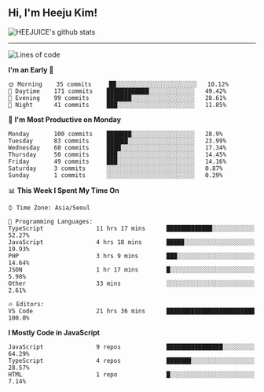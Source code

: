 ## Hi, I'm Heeju Kim!

![HEEJUICE's github stats](https://github-readme-stats.vercel.app/api?username=HEEJUICE&show_icons=true)

---
<!--START_SECTION:waka-->
![Lines of code](https://img.shields.io/badge/From%20Hello%20World%20I%27ve%20Written-19.6%20million%20lines%20of%20code-blue)

**I'm an Early 🐤** 

```text
🌞 Morning    35 commits     ██░░░░░░░░░░░░░░░░░░░░░░░   10.12% 
🌆 Daytime    171 commits    ████████████░░░░░░░░░░░░░   49.42% 
🌃 Evening    99 commits     ███████░░░░░░░░░░░░░░░░░░   28.61% 
🌙 Night      41 commits     ███░░░░░░░░░░░░░░░░░░░░░░   11.85%

```
📅 **I'm Most Productive on Monday** 

```text
Monday       100 commits    ███████░░░░░░░░░░░░░░░░░░   28.9% 
Tuesday      83 commits     ██████░░░░░░░░░░░░░░░░░░░   23.99% 
Wednesday    60 commits     ████░░░░░░░░░░░░░░░░░░░░░   17.34% 
Thursday     50 commits     ███░░░░░░░░░░░░░░░░░░░░░░   14.45% 
Friday       49 commits     ███░░░░░░░░░░░░░░░░░░░░░░   14.16% 
Saturday     3 commits      ░░░░░░░░░░░░░░░░░░░░░░░░░   0.87% 
Sunday       1 commits      ░░░░░░░░░░░░░░░░░░░░░░░░░   0.29%

```


📊 **This Week I Spent My Time On** 

```text
⌚︎ Time Zone: Asia/Seoul

💬 Programming Languages: 
TypeScript               11 hrs 17 mins      █████████████░░░░░░░░░░░░   52.27% 
JavaScript               4 hrs 18 mins       █████░░░░░░░░░░░░░░░░░░░░   19.93% 
PHP                      3 hrs 9 mins        ███░░░░░░░░░░░░░░░░░░░░░░   14.64% 
JSON                     1 hr 17 mins        █░░░░░░░░░░░░░░░░░░░░░░░░   5.98% 
Other                    33 mins             ░░░░░░░░░░░░░░░░░░░░░░░░░   2.61%

🔥 Editors: 
VS Code                  21 hrs 36 mins      █████████████████████████   100.0%

```

**I Mostly Code in JavaScript** 

```text
JavaScript               9 repos             ████████████████░░░░░░░░░   64.29% 
TypeScript               4 repos             ███████░░░░░░░░░░░░░░░░░░   28.57% 
HTML                     1 repo              █░░░░░░░░░░░░░░░░░░░░░░░░   7.14%

```



<!--END_SECTION:waka-->
